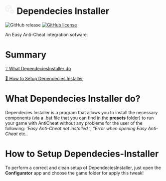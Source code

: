 # <img src="src/icon.png" alt="Icon" width="30px" height="30px"> **Dependecies Installer**

![GitHub release](https://img.shields.io/github/v/release/Play-Epik-Inc/DependeciesInstaller?color=009dff) [![GitHub license](https://img.shields.io/badge/license-MIT-blue.svg)](https://github.com/Play-Epik-Inc/DependeciesInstaller/blob/main/LICENSE)

An Easy Anti-Cheat integration sofware.

# **Summary**

[❔ What DependeciesInstaller do](#what-dependecies-installer-do)

[🚀 How to Setup Dependecies Installer](#how-to-setup-dependecies-installer)

# **What Dependecies Installer do?**
Dependecies Installer is a program that allows you to install the necessary components (via a .bat file that you can find in the **presets** folder) to run your game with AntiCheat without any problems for the user of the following: *‘Easy Anti-Cheat not installed ’*, *"Error when opening Easy Anti-Cheat* etc..

# **How to Setup Dependecies-Installer**

To perform a correct and clean setup of DependeciesInstaller, just open the **Configurator** app and choose the game folder for apply this tweak!
